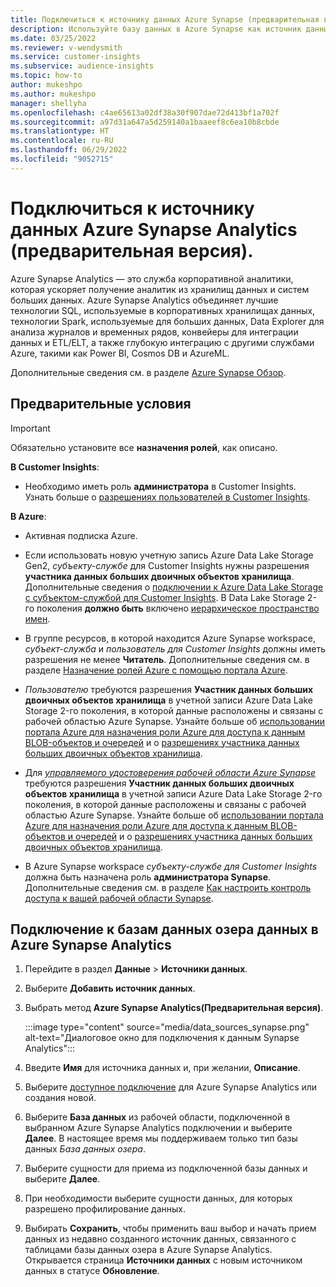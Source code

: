 ```yaml
---
title: Подключиться к источнику данных Azure Synapse (предварительная версия).
description: Используйте базу данных в Azure Synapse как источник данных в Dynamics 365 Customer Insights.
ms.date: 03/25/2022
ms.reviewer: v-wendysmith
ms.service: customer-insights
ms.subservice: audience-insights
ms.topic: how-to
author: mukeshpo
ms.author: mukeshpo
manager: shellyha
ms.openlocfilehash: c4ae65613a02df38a30f907dae72d413bf1a702f
ms.sourcegitcommit: a97d31a647a5d259140a1baaeef8c6ea10b8cbde
ms.translationtype: HT
ms.contentlocale: ru-RU
ms.lasthandoff: 06/29/2022
ms.locfileid: "9052715"
---
```

# <a name="connect-an-azure-synapse-analytics-data-source-preview"></a>Подключиться к источнику данных Azure Synapse Analytics (предварительная версия).

Azure Synapse Analytics — это служба корпоративной аналитики, которая ускоряет получение аналитик из хранилищ данных и систем больших данных. Azure Synapse Analytics объединяет лучшие технологии SQL, используемые в корпоративных хранилищах данных, технологии Spark, используемые для больших данных, Data Explorer для анализа журналов и временных рядов, конвейеры для интеграции данных и ETL/ELT, а также глубокую интеграцию с другими службами Azure, такими как Power BI, Cosmos DB и AzureML.

Дополнительные сведения см. в разделе [Azure Synapse Обзор](/azure/synapse-analytics/overview-what-is).

## <a name="prerequisites"></a>Предварительные условия

> [!IMPORTANT]
> Обязательно установите все **назначения ролей**, как описано.  

**В Customer Insights**:

* Необходимо иметь роль **администратора** в Customer Insights. Узнать больше о [разрешениях пользователей в Customer Insights](permissions.md#assign-roles-and-permissions).

**В Azure**:

- Активная подписка Azure.

- Если использовать новую учетную запись Azure Data Lake Storage Gen2, *субъекту-службе* для Customer Insights нужны разрешения **участника данных больших двоичных объектов хранилища**. Дополнительные сведения о [подключении к Azure Data Lake Storage с субъектом-службой для Customer Insights](connect-service-principal.md). В Data Lake Storage 2-го поколения **должно быть** включено [иерархическое пространство имен](/azure/storage/blobs/data-lake-storage-namespace).

- В группе ресурсов, в которой находится Azure Synapse workspace, *субъект-служба* и *пользователь для Customer Insights* должны иметь разрешения не менее **Читатель**. Дополнительные сведения см. в разделе [Назначение ролей Azure с помощью портала Azure](/azure/role-based-access-control/role-assignments-portal).

- *Пользователю* требуются разрешения **Участник данных больших двоичных объектов хранилища** в учетной записи Azure Data Lake Storage 2-го поколения, в которой данные расположены и связаны с рабочей областью Azure Synapse. Узнайте больше об [использовании портала Azure для назначения роли Azure для доступа к данным BLOB-объектов и очередей](/azure/storage/common/storage-auth-aad-rbac-portal) и о [разрешениях участника данных больших двоичных объектов хранилища](/azure/role-based-access-control/built-in-roles#storage-blob-data-contributor).

- Для *[управляемого удостоверения рабочей области Azure Synapse](/azure/synapse-analytics/security/synapse-workspace-managed-identity)* требуются разрешения **Участник данных больших двоичных объектов хранилища** в учетной записи Azure Data Lake Storage 2-го поколения, в которой данные расположены и связаны с рабочей областью Azure Synapse. Узнайте больше об [использовании портала Azure для назначения роли Azure для доступа к данным BLOB-объектов и очередей](/azure/storage/common/storage-auth-aad-rbac-portal) и о [разрешениях участника данных больших двоичных объектов хранилища](/azure/role-based-access-control/built-in-roles#storage-blob-data-contributor).

- В Azure Synapse workspace *субъекту-службе для Customer Insights* должна быть назначена роль **администратора Synapse**. Дополнительные сведения см. в разделе [Как настроить контроль доступа к вашей рабочей области Synapse](/azure/synapse-analytics/security/how-to-set-up-access-control).

## <a name="connect-to-the-data-lake-database-in-azure-synapse-analytics"></a>Подключение к базам данных озера данных в Azure Synapse Analytics

1. Перейдите в раздел **Данные** > **Источники данных**.

1. Выберите **Добавить источник данных**.

1. Выбрать метод **Azure Synapse Analytics(Предварительная версия)**.

   :::image type="content" source="media/data_sources_synapse.png" alt-text="Диалоговое окно для подключения к данным Synapse Analytics":::
  
1. Введите **Имя** для источника данных и, при желании, **Описание**.

1. Выберите [доступное подключение](connections.md) для Azure Synapse Analytics или создания новой.

1. Выберите **База данных** из рабочей области, подключенной в выбранном Azure Synapse Analytics подключении и выберите **Далее**. В настоящее время мы поддерживаем только тип базы данных *База данных озера*.

1. Выберите сущности для приема из подключенной базы данных и выберите **Далее**.

1. При необходимости выберите сущности данных, для которых разрешено профилирование данных.

1. Выбирать **Сохранить**, чтобы применить ваш выбор и начать прием данных из недавно созданного источник данных, связанного с таблицами базы данных озера в Azure Synapse Analytics. Открывается страница **Источники данных** с новым источником данных в статусе **Обновление**.
